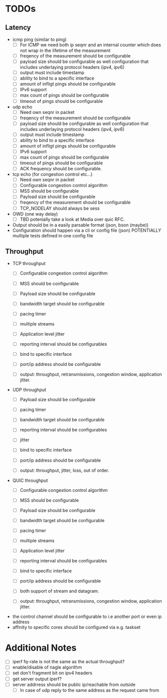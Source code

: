 # TODOs
## Latency
* icmp ping (similar to ping)
  - [ ] For ICMP we need both ip seqnr and an internal counter which does not wrap in the lifetime of the measurement
  - [ ] freqency of the measurement should be configurable
  - [ ] payload size should be configurable as well configuration that includes underlaying protocol headers (ipv4, ipv6)
  - [ ] output must include timestamp
  - [ ] ability to bind to a specific interface
  - [ ] amount of infligt pings should be configurable
  - [ ] IPv6 support
  - [ ] max count of pings should be configurable
  - [ ] timeout of pings should be configurable
* udp echo
  - [ ] Need own seqnr in packet
  - [ ] freqency of the measurement should be configurable
  - [ ] payload size should be configurable as well configuration that includes underlaying protocol headers (ipv4, ipv6)
  - [ ] output must include timestamp
  - [ ] ability to bind to a specific interface
  - [ ] amount of infligt pings should be configurable
  - [ ] IPv6 support
  - [ ] max count of pings should be configurable
  - [ ] timeout of pings should be configurable
  - [ ] ACK frequency should be configurable.
* tcp echo (for congestion control etc...)
  - [ ] Need own seqnr in packet
  - [ ] Configurable congestion control algorithm
  - [ ] MSS should be configurable
  - [ ] Payload size should be configurable
  - [ ] freqency of the measurement should be configurable
  - [ ]  TCP_NODELAY should always be sess
* OWD (one way delay)
  - [ ] TBD potenially take a look at Media over quic RFC.
* Output should be in a easily parsable format (json, bson (maybe))
* Configuration should happen via a cli or config file (json) POTENTIALLY multiple tests defined in one config file


## Throughput
* TCP throughput
    - [ ] Configurable congestion control algorithm
    - [ ] MSS should be configurable
    - [ ] Payload size should be configurable
    - [ ] bandwidth target should be configurable
    - [ ] pacing timer
    - [ ] multiple streams
    - [ ] Application level jitter
    - [ ] reporting interval should be configurables
    - [ ] bind to specific interface
    - [ ] port/ip address should be configurable

    - [ ] output: throughput, retransmissions, congestion window, application jitter.

* UDP throughput
    - [ ] Payload size should be configurable
    - [ ] pacing timer
    - [ ] bandwidth target should be configurable
    - [ ] reporting interval should be configurables
    - [ ] jitter
    - [ ] bind to specific interface
    - [ ] port/ip address should be configurable

    - [ ] output: throughput, jitter, loss, out of order.

* QUIC throughput
  - [ ] Configurable congestion control algorithm
  - [ ] MSS should be configurable
  - [ ] Payload size should be configurable
  - [ ] bandwidth target should be configurable
  - [ ] pacing timer
  - [ ] multiple streams
  - [ ] Application level jitter
  - [ ] reporting interval should be configurables
  - [ ] bind to specific interface
  - [ ] port/ip address should be configurable
  - [ ] both support of stream and datagram.

  - [ ] output: throughput, retransmissions, congestion window, application jitter.

* the control channel should be configurable to i.e another port or even ip address
* affinity to specific cores should be configured via e.g. taskset



# Additional Notes
- [ ] iperf fq-rate is not the same as the actual throughput?
- [ ] enable/disable of nagle algorithm
- [ ] set don't fragment bit on ipv4 headers
- [ ] get server output iperf?
- [ ] server addrress should be public ip/reachable from outside
  - [ ] In case of udp reply to the same address as the request came from 